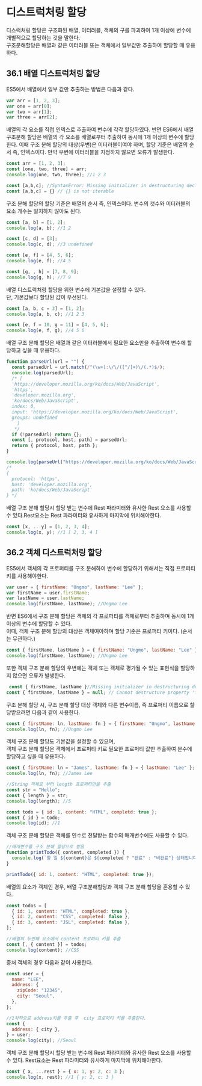 # 디스트럭처링 할당

디스럭처링 할당은 구조화된 배열, 이터러블, 객체의 구를 파괴하여 1개 이상에 변수에 개별적으로 할당하는 것을 말한다.  
구조분해할당은 배열과 같은 이터러블 또는 객체에서 일부값만 추출하여 할당할 때 유용하다.

## 36.1 배열 디스트럭처링 할당

ES5에서 배열에서 일부 값만 추출하는 방법은 다음과 같다.

```js
var arr = [1, 2, 3];
var one = arr[0];
var two = arr[1];
var three = arr[2];
```

배열의 각 요소를 직접 인덱스로 추출하여 변수에 각각 할당하였다.
반면 ES6에서 배열 구조분해 할당은 배열의 각 요소를 배열로부터 추출하여 동시에 1개 이상의 변수에 할당한다. 이때 구조 분해 할당의 대상(우변)은 이터러블이여야 하며, 할당 기준은 배열의 순서 즉, 인덱스이다.
만약 우변에 이터러블을 지정하지 않으면 오류가 발생한다.

```js
const arr = [1, 2, 3];
const [one, two, three] = arr;
console.log(one, two, three); //1 2 3

const [a,b,c]; //SyntaxError: Missing initializer in destructuring declaration
const [a,b,c] = {} // {} is not iterable

```

구조 분해 할당의 할당 기준은 배열의 순서 즉, 인덱스이다. 변수의 갯수와 이터러블의 요소 개수는 일치하지 않아도 된다.

```js
const [a, b] = [1, 2];
console.log(a, b); //1 2

const [c, d] = [3];
console.log(c, d); //3 undefined

const [e, f] = [4, 5, 6];
console.log(e, f); //4 5

const [g, , h] = [7, 8, 9];
console.log(g, h); //7 9
```

배열 디스트럭처링 할당을 위한 변수에 기본값을 설정할 수 있다.  
단, 기본값보다 할당된 값이 우선된다.

```js
const [a, b, c = 3] = [1, 2];
console.log(a, b, c); //1 2 3

const [e, f = 10, g = 11] = [4, 5, 6];
console.log(e, f, g); //4 5 6
```

배열 구조 분해 할당은 배열과 같은 이터러블에서 필요한 요소만을 추출하여 변수에 할당하고 싶을 때 유용하다.

```js
function parseUrl(url = "") {
  const parsedUrl = url.match(/^(\w+):\/\/([^/]+)\/(.*)$/);
  console.log(parsedUrl);
  /* [
  'https://developer.mozilla.org/ko/docs/Web/JavaScript',
  'https',
  'developer.mozilla.org',
  'ko/docs/Web/JavaScript',
  index: 0,
  input: 'https://developer.mozilla.org/ko/docs/Web/JavaScript',
  groups: undefined
    ]
   */
  if (!parsedUrl) return {};
  const [, protocol, host, path] = parsedUrl;
  return { protocol, host, path };
}

console.log(parseUrl("https://developer.mozilla.org/ko/docs/Web/JavaScript"));
/*
{
  protocol: 'https',
  host: 'developer.mozilla.org',
  path: 'ko/docs/Web/JavaScript'
} */
```

배열 구조 분해 할당시 할당 받는 변수에 Rest 파라미터와 유사한 Rest 요소를 사용할 수 있다.Rest요소는 Rest 파라미터와 유사하게 마지막에 위치해야한다.

```js
const [x, ...y] = [1, 2, 3, 4];
console.log(x, y); //1 [ 2, 3, 4 ]
```

## 36.2 객체 디스트럭처링 할당

ES5에서 객체의 각 프로퍼티를 구조 분해하여 변수에 할당하기 위해서는 직접 프로퍼티 키를 사용해야한다.

```js
var user = { firstName: "Ungmo", lastName: "Lee" };
var firstName = user.firstName;
var lastName = user.lastName;
console.log(firstName, lastName); //Ungmo Lee
```

반면 ES6에서 구조 분해 할당은 객체의 각 프로퍼티를 객체로부터 추출하며 동시에 1개이상의 변수에 할당할 수 있다.  
이때, 객체 구조 분해 할당의 대상은 객체여야하며 할당 기준은 프로퍼티 키이다. (순서는 무관하다.)

```js
const { firstName, lastName } = { firstName: "Ungmo", lastName: "Lee" };
console.log(firstName, lastName); //Ungmo Lee
```

또한 객체 구조 분해 할당의 우변에는 객체 또는 객체로 평가될 수 있는 표현식을 할당하지 않으면 오류가 발생한다.

```js
 const { firstName, lastName }//Missing initializer in destructuring declaration
const { firstName, lastName } = null; // Cannot destructure property 'firstName' of 'null' as it is null.
```

구조 분해 할당 시, 구조 분해 할당 대상 객체와 다른 변수이름, 즉 프로퍼티 이름으로 할당받으려면 다음과 같이 사용한다.

```js
const { firstName: ln, lastName: fn } = { firstName: "Ungmo", lastName: "Lee" };
console.log(ln, fn); //Ungmo Lee
```

객체 구조 분해 할당도 기본값을 설정할 수 있으며,  
객체 구조 분해 할당은 객체에서 프로퍼티 키로 필요한 프로퍼티 값만 추출하여 분수에 할당하고 싶을 때 유용하다.

```js
const { firstName: ln = "James", lastName: fn } = { lastName: "Lee" };
console.log(ln, fn); //James Lee

//String 객체로 부터 length 프로퍼티만을 추출
const str = "Hello";
const { length } = str;
console.log(length); //5

const todo = { id: 1, content: "HTML", completd: true };
const { id } = todo;
console.log(id); //1
```

객체 구조 분해 할당은 객체를 인수로 전달받는 함수의 매개변수에도 사용할 수 있다.

```js
//매개변수를 구조 분해 할당으로 받음
function printTodo({ content, completed }) {
  console.log(`할 일 ${content}은 ${completed ? "완료" : "비완료"} 상태입니다.`); //할 일 HTML은 완료 상태입니다.
}

printTodo({ id: 1, content: "HTML", completed: true });
```

배열의 요소가 객체인 경우, 배열 구조분해할당과 객체 구조 분해 할당을 혼용할 수 있다.

```js
const todos = [
  { id: 1, content: "HTML", completed: true },
  { id: 2, content: "CSS", completed: false },
  { id: 3, content: "JSL", completed: false },
];

//배열의 두번째 요소에서 content 프로퍼티 키를 추출
const [, { content }] = todos;
console.log(content); //CSS
```

중처 객체의 경우 다음과 같이 사용한다.

```js
const user = {
  name: "LEE",
  address: {
    zipCode: "12345",
    city: "Seoul",
  },
};

//1차적으로 address키를 추출 후  city 프로퍼티 키를 추출한다.
const {
  address: { city },
} = user;
console.log(city); //Seoul
```

객체 구조 분해 할당시 할당 받는 변수에 Rest 파라미터와 유사한 Rest 요소를 사용할 수 있다. Rest요소는 Rest 파라미터와 유사하게 마지막에 위치해야한다.

```js
const { x, ...rest } = { x: 1, y: 2, c: 3 };
console.log(x, rest); //1 { y: 2, c: 3 }
```
